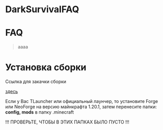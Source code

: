 # DarkSurvivalFAQ
<h1>FAQ</h1>

> аааа

<h1>Установка сборки</h1>

Ссылка для закачки сборки 

[здесь](https://drive.google.com/file/d/1YBhqQgfGbZRW6DQCF-5njPmYrIeV9etD/view?usp=drive_link)

Если у Вас TLauncher или официальный лаунчер, то установите Forge или NeoForge на версию майнкрафта 1.20.1, затем перенесите папки: <b>config, mods</b> в папку .minecraft

!!! ПРОВЕРЬТЕ, ЧТОБЫ В ЭТИХ ПАПКАХ БЫЛО ПУСТО !!!
